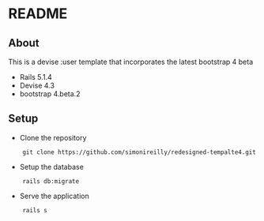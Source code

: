 # README

## About

This is a devise :user template that incorporates the latest bootstrap 4 beta

* Rails 5.1.4
* Devise 4.3
* bootstrap 4.beta.2

## Setup

* Clone the repository
```
    git clone https://github.com/simonireilly/redesigned-tempalte4.git
```
* Setup the database
```
    rails db:migrate
```
* Serve the application
```
    rails s
```
